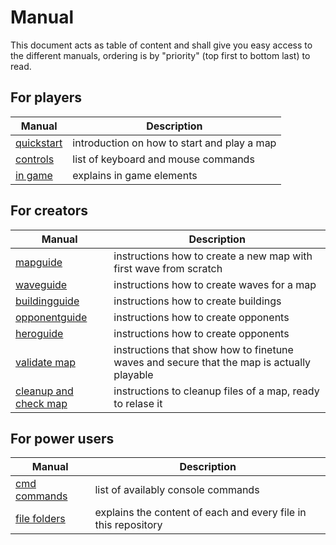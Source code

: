# Manual
This document acts as table of content and shall give you easy access to the different manuals, ordering is by "priority" (top first to bottom last) to read.

## For players

| Manual | Description |
| --- | --- |
| [quickstart](quickstart.md) | introduction on how to start and play a map
| [controls](controls.md) | list of keyboard and mouse commands
| [in game](ingame.md) | explains in game elements 

## For creators

| Manual | Description |
| --- | --- |
| [mapguide](mapguide.md) | instructions how to create a new map with first wave from scratch
| [waveguide](waveguide.md) | instructions how to create waves for a map
| [buildingguide](buildingguide.md) | instructions how to create buildings
| [opponentguide](opponentguide.md) | instructions how to create opponents
| [heroguide](heroguide.md) | instructions how to create opponents
| [validate map](validate_map.md) | instructions that show how to finetune waves and secure that the map is actually playable
| [cleanup and check map](clean_and_check_map.md) | instructions to cleanup files of a map, ready to relase it

## For power users
| Manual | Description |
| --- | --- |
| [cmd commands](cmd_commands.md) | list of availably console commands
| [file folders](filefolders.md) | explains the content of each and every file in this repository
